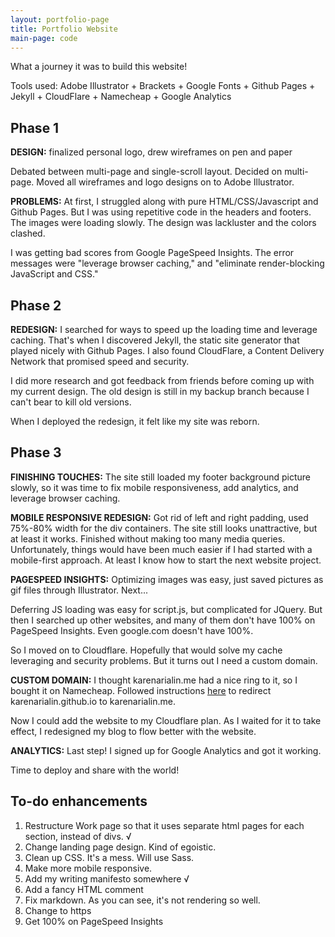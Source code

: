 ```yaml
---
layout: portfolio-page
title: Portfolio Website
main-page: code
---
```


What a journey it was to build this website! 

Tools used: Adobe Illustrator + Brackets + Google Fonts + Github Pages + Jekyll + CloudFlare + Namecheap + Google Analytics

## Phase 1

**DESIGN:** finalized personal logo, drew wireframes on pen and paper

Debated between multi-page and single-scroll layout. Decided on multi-page. Moved all wireframes and logo designs on to Adobe Illustrator. 

**PROBLEMS:** At first, I struggled along with pure HTML/CSS/Javascript and Github Pages. But I was using repetitive code in the headers and footers. The images were loading slowly. The design was lackluster and the colors clashed.

I was getting bad scores from Google PageSpeed Insights. The error messages were "leverage browser caching," and "eliminate render-blocking JavaScript and CSS." 

## Phase 2

**REDESIGN:** I searched for ways to speed up the loading time and leverage caching. That's when I discovered Jekyll, the static site generator that played nicely with Github Pages. I also found CloudFlare, a Content Delivery Network that promised speed and security. 

I did more research and got feedback from friends before coming up with my current design. The old design is still in my backup branch because I can't bear to kill old versions.

When I deployed the redesign, it felt like my site was reborn. 

## Phase 3

**FINISHING TOUCHES:** The site still loaded my footer background picture slowly, so it was time to fix mobile responsiveness, add analytics, and leverage browser caching.

**MOBILE RESPONSIVE REDESIGN:** Got rid of left and right padding, used 75%-80% width for the div containers. The site still looks unattractive, but at least it works. Finished without making too many media queries. Unfortunately, things would have been much easier if I had started with a mobile-first approach. At least I know how to start the next website project. 

**PAGESPEED INSIGHTS:** Optimizing images was easy, just saved pictures as gif files through Illustrator. Next...

Deferring JS loading was easy for script.js, but complicated for JQuery. But then I searched up other websites, and many of them don't have 100% on PageSpeed Insights. Even google.com doesn't have 100%. 

So I moved on to Cloudflare. Hopefully that would solve my cache leveraging and security problems. But it turns out I need a custom domain. 

**CUSTOM DOMAIN:** I thought karenarialin.me had a nice ring to it, so I bought it on Namecheap. Followed instructions [here](https://help.github.com/articles/using-a-custom-domain-with-github-pages/) to redirect karenarialin.github.io to karenarialin.me. 

Now I could add the website to my Cloudflare plan. As I waited for it to take effect, I redesigned my blog to flow better with the website. 

**ANALYTICS:** Last step! I signed up for Google Analytics and got it working. 

Time to deploy and share with the world!

## To-do enhancements

1. Restructure Work page so that it uses separate html pages for each section, instead of divs. √
2. Change landing page design. Kind of egoistic.
3. Clean up CSS. It's a mess. Will use Sass.
4. Make more mobile responsive. 
5. Add my writing manifesto somewhere √
6. Add a fancy HTML comment
7. Fix markdown. As you can see, it's not rendering so well. 
8. Change to https
9. Get 100% on PageSpeed Insights

 